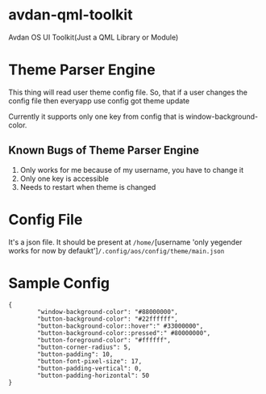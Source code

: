 # avdan-qml-toolkit
Avdan OS UI Toolkit(Just a QML Library or Module)

# Theme Parser Engine
This thing will read user theme config file. So, that if a user changes the config file then everyapp use config got theme update

Currently it supports only one key from config that is window-background-color.

## Known Bugs of Theme Parser Engine
1. Only works for me because of my username, you have to change it
2. Only one key is accessible
3. Needs to restart when theme is changed

# Config File
It's a json file. It should be present at `/home/`[username 'only yegender works for now by defaukt']`/.config/aos/config/theme/main.json`

# Sample Config
```
{
        "window-background-color": "#88000000",
        "button-background-color": "#22ffffff",
        "button-background-color::hover":" #33000000",
        "button-background-color::pressed":" #80000000",
        "button-foreground-color": "#ffffff",
        "button-corner-radius": 5,
        "button-padding": 10,
        "button-font-pixel-size": 17,
        "button-padding-vertical": 0,
        "button-padding-horizontal": 50
}
```
